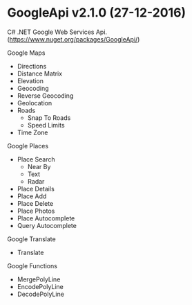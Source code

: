 GoogleApi v2.1.0 (27-12-2016)
=================================

C# .NET Google Web Services Api. (https://www.nuget.org/packages/GoogleApi/)



Google Maps
  * Directions
  * Distance Matrix
  * Elevation
  * Geocoding 
  * Reverse Geocoding
  * Geolocation
  * Roads 
    * Snap To Roads
    * Speed Limits
  * Time Zone



Google Places
  * Place Search
    * Near By
	* Text
	* Radar
  * Place Details
  * Place Add
  * Place Delete
  * Place Photos
  * Place Autocomplete
  * Query Autocomplete



Google Translate 
  * Translate



Google Functions 
  * MergePolyLine
  * EncodePolyLine
  * DecodePolyLine

